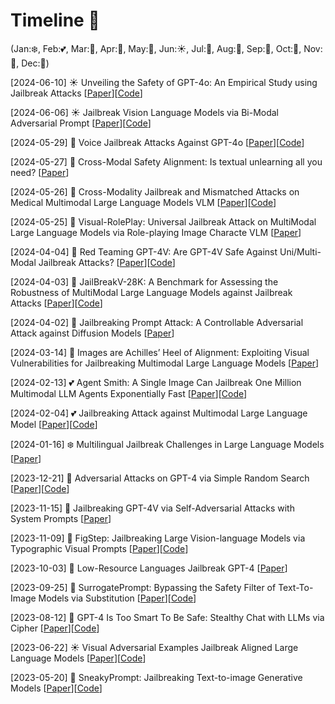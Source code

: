 # Timeline 🚀 
(Jan:❄️, Feb:💕, Mar:🌱, Apr:🌸, May:🌺, Jun:☀️, Jul:🍦, Aug:🌴, Sep:🍂, Oct:🎃, Nov:🦃, Dec:🎄)

[2024-06-10] ☀️ Unveiling the Safety of GPT-4o: An Empirical Study using Jailbreak Attacks [[Paper](https://arxiv.org/pdf/2406.06302)][[Code](https://github.com/NY1024/Jailbreak_GPT4o)]

[2024-06-06] ☀️ Jailbreak Vision Language Models via Bi-Modal Adversarial Prompt [[Paper](https://arxiv.org/pdf/2406.04031)][[Code](https://github.com/NY1024/BAP-Jailbreak-Vision-Language-Models-via-Bi-Modal-Adversarial-Prompt)]

[2024-05-29] 🌺 Voice Jailbreak Attacks Against GPT-4o [[Paper](https://arxiv.org/pdf/2405.19103)][[Code](https://github.com/TrustAIRLab/VoiceJailbreakAttack)]

[2024-05-27] 🌺 Cross-Modal Safety Alignment: Is textual unlearning all you need? [[Paper](https://arxiv.org/pdf/2406.02575)]

[2024-05-26] 🌺 Cross-Modality Jailbreak and Mismatched Attacks on Medical Multimodal Large Language Models VLM [[Paper](https://arxiv.org/pdf/2405.20775)][[Code](https://github.com/dirtycomputer/O2M_attack)]

[2024-05-25] 🌺 Visual-RolePlay: Universal Jailbreak Attack on MultiModal Large Language Models via Role-playing Image Characte VLM [[Paper](https://arxiv.org/pdf/2405.20773)]


[2024-04-04] 🌸 Red Teaming GPT-4V: Are GPT-4V Safe Against Uni/Multi-Modal Jailbreak Attacks? [[Paper](https://arxiv.org/pdf/2404.03411.pdf)][[Code](https://anonymous.4open.science/r/red_teaming_gpt4-C1CE/)]

[2024-04-03] 🌸 JailBreakV-28K: A Benchmark for Assessing the Robustness of MultiModal Large Language Models against Jailbreak Attacks [[Paper](https://arxiv.org/pdf/2404.03027.pdf)][[Code](https://huggingface.co/datasets/JailbreakV-28K/JailBreakV-28k)]

[2024-04-02] 🌸 Jailbreaking Prompt Attack: A Controllable Adversarial Attack against Diffusion Models [[Paper](https://arxiv.org/pdf/2404.02928.pdf)]

[2024-03-14] 🌱 Images are Achilles’ Heel of Alignment: Exploiting Visual Vulnerabilities for Jailbreaking Multimodal Large Language Models [[Paper](https://arxiv.org/pdf/2403.09513.pdf)]

[2024-02-13] 💕 Agent Smith: A Single Image Can Jailbreak One Million Multimodal LLM Agents Exponentially Fast [[Paper](https://arxiv.org/pdf/2402.08567.pdf)][[Code](https://sail-sg.github.io/Agent-Smith/)]

[2024-02-04] 💕 Jailbreaking Attack against Multimodal Large Language Model [[Paper](https://arxiv.org/pdf/2402.02309.pdf)][[Code](https://github.com/abc03570128/Jailbreaking-Attack-against-Multimodal-Large-Language-Model)]

[2024-01-16] ❄️ Multilingual Jailbreak Challenges in Large Language Models [[Paper](https://openreview.net/pdf?id=plmBsXHxgR)]

[2023-12-21] 🎄 Adversarial Attacks on GPT-4 via Simple Random Search [[Paper](https://www.andriushchenko.me/gpt4adv.pdf)][[Code](https://github.com/max-andr/adversarial-random-search-gpt4)]

[2023-11-15] 🦃 Jailbreaking GPT-4V via Self-Adversarial Attacks with System Prompts [[Paper](https://arxiv.org/pdf/2311.09127.pdf)]

[2023-11-09] 🦃 FigStep: Jailbreaking Large Vision-language Models via Typographic Visual Prompts [[Paper](https://arxiv.org/pdf/2311.05608.pdf)][[Code](https://github.com/ThuCCSLab/FigStep)]

[2023-10-03] 🎃 Low-Resource Languages Jailbreak GPT-4 [[Paper](https://arxiv.org/pdf/2310.02446.pdf)]

[2023-09-25] 🍂 SurrogatePrompt: Bypassing the Safety Filter of Text-To-Image Models via Substitution [[Paper](https://arxiv.org/pdf/2309.14122.pdf)][[Code](https://github.com/Zjm1900/SurrogatePrompt)]

[2023-08-12] 🌴 GPT-4 Is Too Smart To Be Safe: Stealthy Chat with LLMs via Cipher [[Paper](https://arxiv.org/pdf/2308.06463.pdf)][[Code](https://github.com/RobustNLP/CipherChat)]

[2023-06-22] ☀️ Visual Adversarial Examples Jailbreak Aligned Large Language Models [[Paper](https://arxiv.org/pdf/2306.13213.pdf)][[Code](https://github.com/Unispac/Visual-Adversarial-Examples-Jailbreak-Large-Language-Models)]

[2023-05-20] 🦃 SneakyPrompt: Jailbreaking Text-to-image Generative Models [[Paper](https://arxiv.org/pdf/2305.12082.pdf)][[Code](https://github.com/Yuchen413/text2image_safety)]
